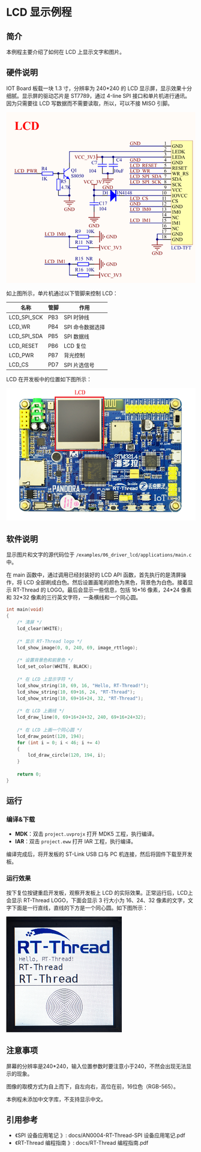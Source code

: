 # LCD 显示例程

## 简介

本例程主要介绍了如何在 LCD 上显示文字和图片。

## 硬件说明

IOT Board 板载一块 1.3 寸，分辨率为 240*240 的 LCD 显示屏，显示效果十分细腻。显示屏的驱动芯片是 ST7789，通过 4-line SPI 接口和单片机进行通讯。因为只需要往 LCD 写数据而不需要读取，所以，可以不接 MISO 引脚。

![LCD 原理图](../../docs/figures/06_driver_lcd/lcd_sch.png)

如上图所示，单片机通过以下管脚来控制 LCD：

| 名称         | 管脚  | 作用  |
| ----------- | ---- | ---- |
| LCD_SPI_SCK | PB3  |SPI 时钟线|
| LCD_WR      | PB4  |SPI 命令数据选择|
| LCD_SPI_SDA | PB5  |SPI 数据线|
| LCD_RESET   | PB6  |LCD 复位|
| LCD_PWR     | PB7  |背光控制|
| LCD_CS      | PD7  |SPI 片选信号|

LCD 在开发板中的位置如下图所示：

![LCD 实物图](../../docs/figures/06_driver_lcd/lcd_locate.png)

## 软件说明

显示图片和文字的源代码位于 `/examples/06_driver_lcd/applications/main.c` 中。

在 main 函数中，通过调用已经封装好的 LCD API 函数，首先执行的是清屏操作，将 LCD 全部刷成白色。然后设置画笔的颜色为黑色，背景色为白色。接着显示 RT-Thread 的 LOGO。最后会显示一些信息，包括 16\*16 像素，24*24 像素和 32\*32 像素的三行英文字符，一条横线和一个同心圆。

```c
int main(void)
{    
    /* 清屏 */
    lcd_clear(WHITE);

    /* 显示 RT-Thread logo */
    lcd_show_image(0, 0, 240, 69, image_rttlogo);
    
    /* 设置背景色和前景色 */
    lcd_set_color(WHITE, BLACK);

    /* 在 LCD 上显示字符 */
    lcd_show_string(10, 69, 16, "Hello, RT-Thread!");
    lcd_show_string(10, 69+16, 24, "RT-Thread");
    lcd_show_string(10, 69+16+24, 32, "RT-Thread");
    
    /* 在 LCD 上画线 */
    lcd_draw_line(0, 69+16+24+32, 240, 69+16+24+32);
    
    /* 在 LCD 上画一个同心圆 */
    lcd_draw_point(120, 194);
    for (int i = 0; i < 46; i += 4)
    {
        lcd_draw_circle(120, 194, i);
    }

    return 0;
}
```

## 运行

### 编译&下载

- **MDK**：双击 `project.uvprojx` 打开 MDK5 工程，执行编译。
- **IAR**：双击 `project.eww` 打开 IAR 工程，执行编译。

编译完成后，将开发板的 ST-Link USB 口与 PC 机连接，然后将固件下载至开发板。

### 运行效果

按下复位按键重启开发板，观察开发板上 LCD 的实际效果。正常运行后，LCD上会显示 RT-Thread LOGO，下面会显示 3 行大小为 16、24、32 像素的文字，文字下面是一行直线，直线的下方是一个同心圆。如下图所示：

![demo 效果图](../../docs/figures/06_driver_lcd/lcd_demo.png)

## 注意事项

屏幕的分辨率是240*240，输入位置参数时要注意小于240，不然会出现无法显示的现象。

图像的取模方式为自上而下，自左向右，高位在前，16位色（RGB-565）。

本例程未添加中文字库，不支持显示中文。

## 引用参考

- 《SPI 设备应用笔记 》: docs/AN0004-RT-Thread-SPI 设备应用笔记.pdf
- 《RT-Thread 编程指南 》: docs/RT-Thread 编程指南.pdf
